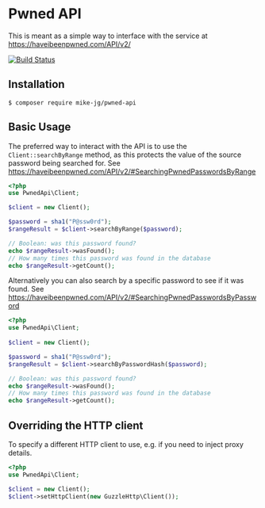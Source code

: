 # Pwned API

This is meant as a simple way to interface with the service at https://haveibeenpwned.com/API/v2/

[![Build Status](https://travis-ci.org/mike-jg/pwned-api.svg?branch=master)](https://travis-ci.org/mike-jg/pwned-api)

## Installation

```
$ composer require mike-jg/pwned-api
```

## Basic Usage

The preferred way to interact with the API is to use the `Client::searchByRange` 
method, as this protects the value of the source password being searched for. 
See https://haveibeenpwned.com/API/v2/#SearchingPwnedPasswordsByRange

```php
<?php
use PwnedApi\Client;

$client = new Client();

$password = sha1("P@ssw0rd");
$rangeResult = $client->searchByRange($password);

// Boolean: was this password found?
echo $rangeResult->wasFound();
// How many times this password was found in the database
echo $rangeResult->getCount();
```

Alternatively you can also search by a specific password to see if it was found.
See https://haveibeenpwned.com/API/v2/#SearchingPwnedPasswordsByPassword

```php
<?php
use PwnedApi\Client;
   
$client = new Client();

$password = sha1("P@ssw0rd");
$rangeResult = $client->searchByPasswordHash($password);

// Boolean: was this password found?
echo $rangeResult->wasFound();
// How many times this password was found in the database
echo $rangeResult->getCount();
```

## Overriding the HTTP client

To specify a different HTTP client to use, e.g. if you need to inject proxy details.

```php
<?php
use PwnedApi\Client;

$client = new Client();
$client->setHttpClient(new GuzzleHttp\Client());
```
